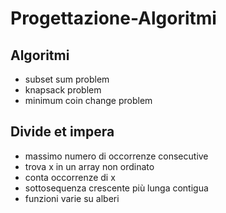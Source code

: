 # Progettazione-Algoritmi
## Algoritmi
- subset sum problem
- knapsack problem
- minimum coin change problem

## Divide et impera
- massimo numero di occorrenze consecutive
- trova x in un array non ordinato
- conta occorrenze di x
- sottosequenza crescente più lunga contigua
- funzioni varie su alberi
